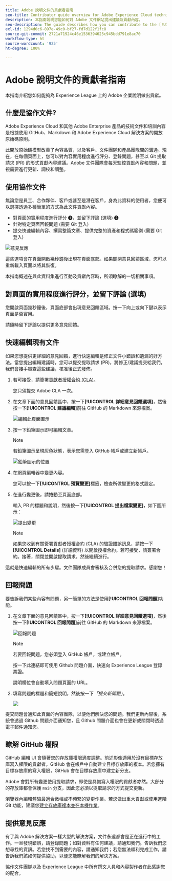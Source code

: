 ```yaml
---
title: Adobe 說明文件的貢獻者指南
seo-title: Contributor guide overview for Adobe Experience Cloud technical documentation
description: 本指南說明您能如何對 Adobe 文件網站提出建議及貢獻內容。
seo-description: The guide describes how you can contribute to the [!UICONTROL Adobe Experience Cloud] technical documentation.
exl-id: 1294d0c6-897e-49c0-bf27-fd7d122f1fc8
source-git-commit: 2721a71924c46e1536394625c945bdd791e8ac70
workflow-type: ht
source-wordcount: '925'
ht-degree: 100%

---
```


# Adobe 說明文件的貢獻者指南

本指南介紹您如何能夠為 Experience League 上的 Adobe 企業說明做出貢獻。

## 什麼是協作文件?

Adobe Experience Cloud 和其他 Adobe Enterprise 產品的技術文件和培訓內容是根據使用 GitHub、Markdown 和 Adobe Experience Cloud 解決方案的開放原始碼原則。

此開放原始碼模型改善了內容品質，以及客戶、文件團隊和產品團隊間的溝通。現在，在每個頁面上，您可以對內容實用程度進行評分、登錄問題，甚至以 Git 提取請求 (PR) 的形式貢獻內容建議。Adobe 文件團隊會每天監控貢獻內容和問題，並視需要進行更新、調校和調整。

## 使用協作文件

無論您是員工、合作夥伴、客戶或甚至是潛在客戶，身為此資料的使用者，您便可以選擇透過多種簡單的方式為此文件貢獻內容。

* 對頁面的實用程度進行評分 ❶，並留下評論 (選填) ❷
* 針對特定頁面回報問題 (需要 Git 登入)
* 提交快速編輯內容、撰寫整篇文章、提供完整的資產和程式碼範例 (需要 Git 登入)

![意見反應](assets/feedback-options.png)

這些選項會在頁面開啟幾秒鐘後出現在頁面底部。如果關閉意見回饋區域，您可以重新載入頁面以將其恢復。

本指南概述在與此資料集進行互動及貢獻內容時，所須瞭解的一切相關事項。

<!--
>[!IMPORTANT]
>All repositories that publish to docs.adobe.com have adopted the [Adobe Open Source Code of Conduct](../code-of-conduct.md) or the [.NET Foundation Code of Conduct](https://dotnetfoundation.org/code-of-conduct). For more information, see the [Contributing](../contributing.md) article.
>
> Minor corrections or clarifications to documentation and code examples in public repositories are covered by the [Adobe Documentation Terms of Use](https://www.adobe.com/legal/terms.html). New or significant changes generate a comment in the pull request, asking you to submit an online Contribution License Agreement (CLA) if you are not an employee of Adobe. We need you to complete the online form before we can review or accept your pull request.
-->

## 對頁面的實用程度進行評分，並留下評論 (選填)

您開啟頁面幾秒鐘後，頁面底部會出現意見回饋區域。按一下向上或向下鍵以表示頁面是否實用。

請隨時留下評論以提供更多意見回饋。

## 快速編輯現有文件

如果您想提供更詳細的意見回饋，進行快速編輯是修正文件小錯誤和遺漏的好方法。當您提出編輯建議時，您可以提交提取請求 (PR)，將修正/建議提交給我們，我們會接手審查這些建議，核准後正式發佈。

1. 若可接受，請簽署[貢獻者授權合約 (CLA)](http://opensource.adobe.com/cla.html)。

   您只須提交 Adobe CLA 一次。

1. 在文章下面的意見回饋區中，按一下&#x200B;**[!UICONTROL 詳細意見回饋選項]**，然後按一下&#x200B;**[!UICONTROL 建議編輯]**&#x200B;前往 GitHub 的 Markdown 來源檔案。

   ![編輯此頁面圖示](/help/assets/feedback-suggest-edit.png)

1. 按一下鉛筆圖示即可編輯文章。

   >[!NOTE]
   >
   >若鉛筆圖示呈現灰色狀態，表示您需登入 GitHub 帳戶或建立新帳戶。

   ![鉛筆圖示的位置](assets/git_edit.png)

1. 在網頁編輯器中變更內容。

   您可以按一下&#x200B;**[!UICONTROL 預覽變更]**&#x200B;標籤，檢查所做變更的格式設定。

1. 在進行變更後，請捲動至頁面底部。

   輸入 PR 的標題和說明，然後按一下&#x200B;**[!UICONTROL 提出檔案變更]**，如下圖所示：

   ![提出變更](assets/submit-pull-request.png)

   >[!NOTE]
   >
   >如果您收到有關簽署貢獻者授權合約 (CLA) 的驗證錯誤訊息，請按一下 **[!UICONTROL Details]** (詳細資料) 以開啟授權合約。若可接受，請簽署合約。接著，關閉並開啟提取請求，然後繼續進行。

這就是快速編輯的所有步驟。文件團隊成員會審核及合併您的提取請求。感謝您！

## 回報問題

要告訴我們某些內容有問題，另一簡單的方法是使用&#x200B;**[!UICONTROL 回報問題]**&#x200B;功能。

1. 在文章下面的意見回饋區中，按一下&#x200B;**[!UICONTROL 詳細意見回饋選項]**，然後按一下&#x200B;**[!UICONTROL 回報問題]**&#x200B;前往 GitHub 的 Markdown 來源檔案。

   ![回報問題](assets/feedback-report-issue.png)

   >[!NOTE]
   >
   >若要回報問題，您必須登入 GitHub 帳戶，或建立帳戶。

   按一下此連結即可使用 Github 問題介面，快速向 Experience League 登錄票證。

   說明欄位會自動填入問題頁面的 URL。

1. 填寫問題的標題和簡短說明，然後按一下&#x200B;*「提交新問題」*。

   ![](assets/git_issue_example.png)

提交問題會通知此頁面的內容團隊，以便他們解決您的問題。我們更新內容後，系統會透過 Github 問題介面通知您，且 Github 問題介面也會在更新或關閉時透過電子郵件通知您。

## 瞭解 GitHub 權限

GitHub 編輯 UI 會隨著您的存放庫權限適度調整。前述影像適用於沒有目標存放庫寫入權限的貢獻者。GitHub 會在帳戶中自動建立目標存放庫的複本。若您擁有目標存放庫的寫入權限，GitHub 會在目標存放庫中建立新分支。

Adobe 會對所有變更使用提取請求，即使是具備寫入權限的貢獻者亦然。大部分的存放庫都會保護 `main` 分支，因此您必須以提取請求的方式提交更新。

瀏覽器內編輯體驗最適合微幅或不頻繁的變更作業。若您做出重大貢獻或使用進階 Git 功能，建議您[建立存放庫複本並在本機作業](setup/full-workflow.md)。

## 提供意見反應

有了與 Adobe 解決方案一樣大型的解決方案，文件永遠都會是正在進行中的工作。一旦發現錯誤，請登錄問題；如對資料有任何建議，請通知我們。告訴我們您想尋找的資訊。若您找不到需要的內容，請通知我們；若您無法順利完成工作，請告訴我們該如何提供協助，以便您能瞭解我們的解決方案。

協作文件團隊以及 Experience League 中所有撰文人員和內容製作者在此感謝您的配合。
